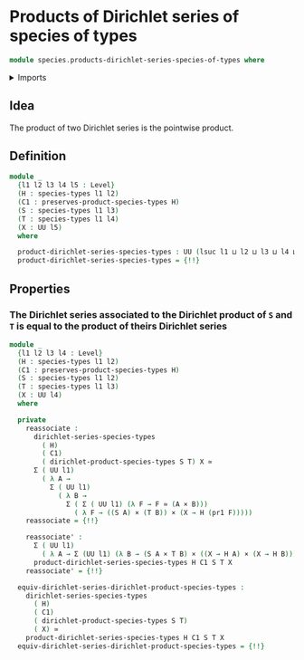 # Products of Dirichlet series of species of types

```agda
module species.products-dirichlet-series-species-of-types where
```

<details><summary>Imports</summary>

```agda
open import foundation.cartesian-product-types
open import foundation.dependent-pair-types
open import foundation.equivalences
open import foundation.functoriality-cartesian-product-types
open import foundation.functoriality-dependent-pair-types
open import foundation.functoriality-function-types
open import foundation.homotopies
open import foundation.postcomposition-functions
open import foundation.type-arithmetic-dependent-pair-types
open import foundation.univalence
open import foundation.universal-property-cartesian-product-types
open import foundation.universe-levels

open import species.dirichlet-products-species-of-types
open import species.dirichlet-series-species-of-types
open import species.species-of-types
```

</details>

## Idea

The product of two Dirichlet series is the pointwise product.

## Definition

```agda
module _
  {l1 l2 l3 l4 l5 : Level}
  (H : species-types l1 l2)
  (C1 : preserves-product-species-types H)
  (S : species-types l1 l3)
  (T : species-types l1 l4)
  (X : UU l5)
  where

  product-dirichlet-series-species-types : UU (lsuc l1 ⊔ l2 ⊔ l3 ⊔ l4 ⊔ l5)
  product-dirichlet-series-species-types = {!!}
```

## Properties

### The Dirichlet series associated to the Dirichlet product of `S` and `T` is equal to the product of theirs Dirichlet series

```agda
module _
  {l1 l2 l3 l4 : Level}
  (H : species-types l1 l2)
  (C1 : preserves-product-species-types H)
  (S : species-types l1 l2)
  (T : species-types l1 l3)
  (X : UU l4)
  where

  private
    reassociate :
      dirichlet-series-species-types
        ( H)
        ( C1)
        ( dirichlet-product-species-types S T) X ≃
      Σ ( UU l1)
        ( λ A →
          Σ ( UU l1)
            ( λ B →
              Σ ( Σ ( UU l1) (λ F → F ≃ (A × B)))
                ( λ F → ((S A) × (T B)) × (X → H (pr1 F)))))
    reassociate = {!!}

    reassociate' :
      Σ ( UU l1)
        ( λ A → Σ (UU l1) (λ B → (S A × T B) × ((X → H A) × (X → H B)))) ≃
      product-dirichlet-series-species-types H C1 S T X
    reassociate' = {!!}

  equiv-dirichlet-series-dirichlet-product-species-types :
    dirichlet-series-species-types
      ( H)
      ( C1)
      ( dirichlet-product-species-types S T)
      ( X) ≃
    product-dirichlet-series-species-types H C1 S T X
  equiv-dirichlet-series-dirichlet-product-species-types = {!!}
```
